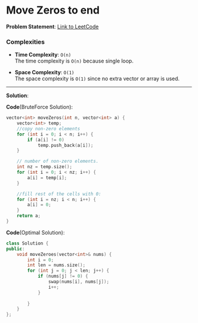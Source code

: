 # Move Zeros to end

**Problem Statement**:
[Link to LeetCode](https://leetcode.com/problems/move-zeroes/description/)

### Complexities

- **Time Complexity**: `O(n)`  
  The time complexity is `O(n)` because single loop.

- **Space Complexity**: `O(1)`  
  The space complexity is `O(1)` since no extra vector or array is used.

---

**Solution**:

**Code**(BruteForce Solution):
```cpp
vector<int> moveZeros(int n, vector<int> a) {
    vector<int> temp;
    //copy non-zero elements
    for (int i = 0; i < n; i++) {
        if (a[i] != 0)
            temp.push_back(a[i]);
    }

    // number of non-zero elements.
    int nz = temp.size();
    for (int i = 0; i < nz; i++) {
        a[i] = temp[i];
    }

    //fill rest of the cells with 0:
    for (int i = nz; i < n; i++) {
        a[i] = 0;
    }
    return a;
}
```
**Code**(Optimal Solution):
```cpp
class Solution {
public:
    void moveZeroes(vector<int>& nums) {
        int i = 0;
        int len = nums.size();
        for (int j = 0; j < len; j++) {
            if (nums[j] != 0) {
                swap(nums[i], nums[j]);
                i++;
            }
            
        }
    }
};
```
